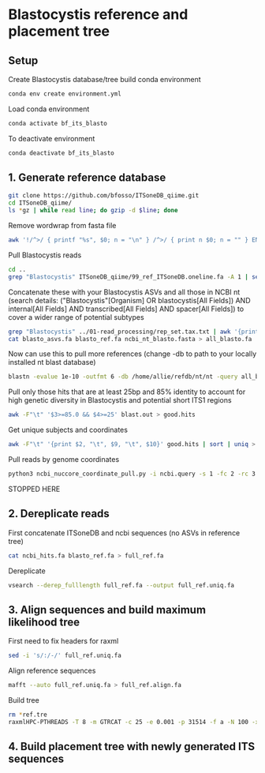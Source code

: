 # Blastocystis reference and placement tree

## Setup

Create Blastocystis database/tree build conda environment

```bash
conda env create environment.yml
```

Load conda environment

```bash
conda activate bf_its_blasto
```

To deactivate environment

```bash
conda deactivate bf_its_blasto
```

## 1. Generate reference database

```bash
git clone https://github.com/bfosso/ITSoneDB_qiime.git
cd ITSoneDB_qiime/
ls *gz | while read line; do gzip -d $line; done
```

Remove wordwrap from fasta file

```bash
awk '!/^>/ { printf "%s", $0; n = "\n" } /^>/ { print n $0; n = "" } END { printf "%s", n } ' 99_ref_ITSoneDB.fa > 99_ref_ITSoneDB.oneline.fa
```

Pull Blastocystis reads 

```bash
cd ..
grep "Blastocystis" ITSoneDB_qiime/99_ref_ITSoneDB.oneline.fa -A 1 | sed 's/--//' > blasto_ref.fa
```

Concatenate these with your Blastocystis ASVs and all those in NCBI nt (search details: ("Blastocystis"[Organism] OR blastocystis[All Fields]) AND internal[All Fields] AND transcribed[All Fields] AND spacer[All Fields]) to cover a wider range of potential subtypes

```bash
grep "Blastocystis" ../01-read_processing/rep_set.tax.txt | awk '{print $1}' | while read line; do grep -w $line ../01-read_processing/rep_set.fa -A 1 ; done > blasto_asvs.fa
cat blasto_asvs.fa blasto_ref.fa ncbi_nt_blasto.fasta > all_blasto.fa
```

Now can use this to pull more references (change -db to path to your locally installed nt blast database)

```bash
blastn -evalue 1e-10 -outfmt 6 -db /home/allie/refdb/nt/nt -query all_blasto.fa -out blast.out
```

Pull only those hits that are at least 25bp and 85% identity to account for high genetic diversity in Blastocystis and potential short ITS1 regions

```bash
awk -F"\t" '$3>=85.0 && $4>=25' blast.out > good.hits
```

Get unique subjects and coordinates 

```bash
awk -F"\t" '{print $2, "\t", $9, "\t", $10}' good.hits | sort | uniq > ncbi.query
```

Pull reads by genome coordinates

```bash
python3 ncbi_nuccore_coordinate_pull.py -i ncbi.query -s 1 -fc 2 -rc 3 > ncbi_hits.fa 
```


STOPPED HERE








## 2. Dereplicate reads

First concatenate ITSoneDB and ncbi sequences (no ASVs in reference tree)

```bash
cat ncbi_hits.fa blasto_ref.fa > full_ref.fa
```

Dereplicate

```bash
vsearch --derep_fulllength full_ref.fa --output full_ref.uniq.fa 
```

## 3. Align sequences and build maximum likelihood tree

First need to fix headers for raxml

```bash
sed -i 's/:/-/' full_ref.uniq.fa
```

Align reference sequences

```bash
mafft --auto full_ref.uniq.fa > full_ref.align.fa
```

Build tree

```bash
rm *ref.tre
raxmlHPC-PTHREADS -T 8 -m GTRCAT -c 25 -e 0.001 -p 31514 -f a -N 100 -x 02938 -n ref.tre -s full_ref.align.fa
```

## 4. Build placement tree with newly generated ITS sequences 

